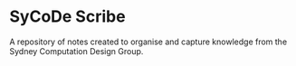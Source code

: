 # SyCoDe Scribe
A repository of notes created to organise and capture knowledge from the Sydney Computation Design Group.
